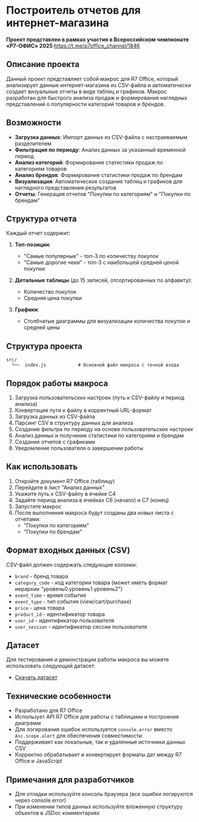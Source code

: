 # Построитель отчетов для интернет-магазина

**Проект представлен в рамках участия в Всероссийском чемпионате «Р7-ОФИС» 2025** <https://t.me/p7office_channel/1846>

## Описание проекта

Данный проект представляет собой макрос для R7 Office, который анализирует данные интернет-магазина из CSV-файла и автоматически создает визуальные отчеты в виде таблиц и графиков. Макрос разработан для быстрого анализа продаж и формирования наглядных представлений о популярности категорий товаров и брендов.

## Возможности

- **Загрузка данных**: Импорт данных из CSV-файла с настраиваемым разделителем
- **Фильтрация по периоду**: Анализ данных за указанный временной период
- **Анализ категорий**: Формирование статистики продаж по категориям товаров
- **Анализ брендов**: Формирование статистики продаж по брендам
- **Визуализация**: Автоматическое создание таблиц и графиков для наглядного представления результатов
- **Отчеты**: Генерация отчетов "Покупки по категориям" и "Покупки по брендам"

## Структура отчета

Каждый отчет содержит:

1. **Топ-позиции**:
   - "Самые популярные" - топ-3 по количеству покупок
   - "Самые дорогие чеки" - топ-3 с наибольшей средней ценой покупки

2. **Детальные таблицы** (до 15 записей, отсортированных по алфавиту):
   - Количество покупок
   - Средняя цена покупки

3. **Графики**:
   - Столбчатые диаграммы для визуализации количества покупок и средней цены

## Структура проекта

```text
src/
  └──  index.js            # Основной файл макроса с точкой входа
```

## Порядок работы макроса

1. Загрузка пользовательских настроек (путь к CSV-файлу и период анализа)
2. Конвертация пути к файлу в корректный URL-формат
3. Загрузка данных из CSV-файла
4. Парсинг CSV в структуру данных для анализа
5. Создание фильтра по периоду на основе пользовательских настроек
6. Анализ данных и получение статистики по категориям и брендам
7. Создание отчетов с графиками
8. Уведомление пользователя о завершении работы

## Как использовать

1. Откройте документ R7 Office (таблицу)
2. Перейдите в лист "Анализ данных"
3. Укажите путь к CSV-файлу в ячейке C4
4. Задайте период анализа в ячейках C6 (начало) и C7 (конец)
5. Запустите макрос
6. После выполнения макроса будут созданы два новых листа с отчетами:
   - "Покупки по категориям"
   - "Покупки по брендам"

## Формат входных данных (CSV)

CSV-файл должен содержать следующие колонки:

- `brand` - бренд товара
- `category_code` - код категории товара (может иметь формат иерархии "уровень0.уровень1.уровень2")
- `event_time` - время события
- `event_type` - тип события (view/cart/purchase)
- `price` - цена товара
- `product_id` - идентификатор товара
- `user_id` - идентификатор пользователя
- `user_session` - идентификатор сессии пользователя

## Датасет

Для тестирования и демонстрации работы макроса вы можете использовать следующий датасет:
- [Скачать датасет](https://drive.google.com/file/d/1S6MnC-VrdwlftD_o-Lt1EJYQ4o3aQazv/view?usp=sharing)

## Технические особенности

- Разработано для R7 Office
- Использует API R7 Office для работы с таблицами и построения диаграмм
- Для логирования ошибок используется `console.error` вместо `Asc.scope.alert` для обеспечения совместимости
- Поддерживает как локальные, так и удаленные источники данных CSV
- Корректно обрабатывает и конвертирует форматы дат между R7 Office и JavaScript

## Примечания для разработчиков

- Для отладки используйте консоль браузера (все ошибки логируются через console.error)
- При изменении типов данных используйте вложенную структуру объектов в JSDoc комментариях

